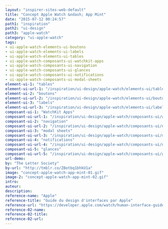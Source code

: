 ```yaml
---
layout: "inspirer-sites-web-default"
title: "Concept Apple Watch &ndash; App Mint"
date: "2015-07-12 00:24:57"
path1: "inspiration"
path2: "ui-design"
path3: "apple-watch"
category: "ui-apple-watch"
tags:
- ui-apple-watch-elements-ui-boutons
- ui-apple-watch-elements-ui-labels
- ui-apple-watch-elements-ui-tables
- ui-apple-watch-composants-ui-watchkit-apps
- ui-apple-watch-composants-ui-navigation
- ui-apple-watch-composants-ui-glances
- ui-apple-watch-composants-ui-notifications
- ui-apple-watch-composants-ui-modal-sheets
element-ui-1: "tables"
element-ui-url-1: "/inspiration/ui-design/apple-watch/elements-ui/tables/"
element-ui-2: "boutons"
element-ui-url-2: "/inspiration/ui-design/apple-watch/elements-ui/boutons/"
element-ui-3: "labels"
element-ui-url-3: "/inspiration/ui-design/apple-watch/elements-ui/labels/"
composant-ui-1: "WatchKit Apps"
composant-ui-url-1: "/inspiration/ui-design/apple-watch/composants-ui/watchkit-apps/"
composant-ui-2: "navigation"
composant-ui-url-2: "/inspiration/ui-design/apple-watch/composants-ui/navigation/"
composant-ui-3: "modal sheets"
composant-ui-url-3: "/inspiration/ui-design/apple-watch/composants-ui/modal-sheets/"
composant-ui-4: "notifications"
composant-ui-url-4: "/inspiration/ui-design/apple-watch/composants-ui/notifications/"
composant-ui-5: "glances"
composant-ui-url-5: "/inspiration/ui-design/apple-watch/composants-ui/glances/"
url-demo:
by: "The Letter Society"
by-url: "http://tmblr.co/ZBotbq1bhkU1a"
image: "concept-apple-watch-app-mint-01.gif"
image-2: "concept-apple-watch-app-mint-02.gif"
intro:
auteur:
description:
reference-name: "Apple"
reference-title: "Guide du design d'interfaces par Apple"
reference-url: "https://developer.apple.com/watch/human-interface-guidelines/"
reference-02-name:
reference-02-title:
reference-02-url:
---
```

